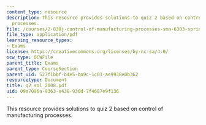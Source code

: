 ```yaml
---
content_type: resource
description: This resource provides solutions to quiz 2 based on control of manufacturing
  processes.
file: /courses/2-830j-control-of-manufacturing-processes-sma-6303-spring-2008/09a7096a9363e438930d7f4687e9f136_q2_sol_2008.pdf
file_type: application/pdf
learning_resource_types:
- Exams
license: https://creativecommons.org/licenses/by-nc-sa/4.0/
ocw_type: OCWFile
parent_title: Exams
parent_type: CourseSection
parent_uid: 527f1bbf-b4e5-ba9c-1c01-ae9938e0b362
resourcetype: Document
title: q2_sol_2008.pdf
uid: 09a7096a-9363-e438-930d-7f4687e9f136
---
```

This resource provides solutions to quiz 2 based on control of manufacturing processes.